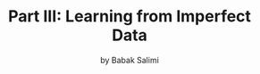---
title: "Part III: Learning from Imperfect Data"
subtitle: by Babak Salimi
thumbnail: images/learn-from-imperfect-data.png
order: 3
summary: |
    Once we identify the most impactful data errors, a natural inclination is to repair all of them. However, in practice, this can be prohibitively expensive and can introduce new errors while giving the false impression that data quality issues have been resolved. Therefore, each data error is fundamentally a source of uncertainty over the space of possible repairs. This part of the tutorial reviews methods for reasoning about reliability of ML models in the presence of this uncertainty.
sections:
    - partial: content
    - title: References
      partial: list
      content:
        data: references.yaml
      params:
        header:
          field: group
        grouped: true
        showShortref: true
        showYearAfterVenue: true
        hideVenueTag: true
---
